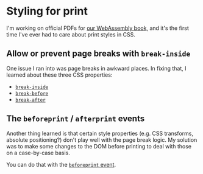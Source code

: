 # Styling for print

I'm working on official PDFs for [our WebAssembly book](https://wasmgroundup.com), and it's the first time I've ever had to care about print styles in CSS.

## Allow or prevent page breaks with `break-inside`

One issue I ran into was page breaks in awkward places. In fixing that, I learned about these three CSS properties:

- [`break-inside`](https://developer.mozilla.org/en-US/docs/Web/CSS/break-inside)
- [`break-before`](https://developer.mozilla.org/en-US/docs/Web/CSS/break-before)
- [`break-after`](https://developer.mozilla.org/en-US/docs/Web/CSS/break-after)

## The `beforeprint` / `afterprint` events

Another thing learned is that certain style properties (e.g. CSS transforms, absolute positioning?) don't play well with the page break logic. My solution was to make some changes to the DOM before printing to deal with those on a case-by-case basis.

You can do that with the [`beforeprint` event](https://developer.mozilla.org/en-US/docs/Web/API/Window/beforeprint_event).
